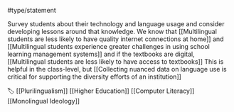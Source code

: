 #type/statement

Survey students about their technology and language usage and consider developing lessons around that knowledge. We know that [[Multilingual students are less likely to have quality internet connections at home]] and [[Multilingual students experience greater challenges in using school learning management systems]] and if the textbooks are digital, [[Multilingual students are less likely to have access to textbooks]] This is helpful in the class-level, but [[Collecting nuanced data on language use is critical for supporting the diversity efforts of an institution]]

🏷️ [[Plurilingualism]] [[Higher Education]] [[Computer Literacy]] [[Monolingual Ideology]]